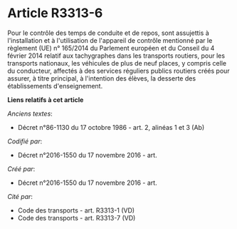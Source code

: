 # Article R3313-6

Pour le contrôle des temps de conduite et de repos, sont assujettis à l'installation et à l'utilisation de l'appareil de
contrôle mentionné par le règlement (UE) n° 165/2014 du Parlement européen et du Conseil du 4 février 2014 relatif aux
tachygraphes dans les transports routiers, pour les transports nationaux, les véhicules de plus de neuf places, y compris
celle du conducteur, affectés à des services réguliers publics routiers créés pour assurer, à titre principal, à l'intention
des élèves, la desserte des établissements d'enseignement.

**Liens relatifs à cet article**

_Anciens textes_:

  - Décret n°86-1130 du 17 octobre 1986 - art. 2, alinéas 1 et 3  (Ab)

_Codifié par_:

  - Décret n°2016-1550 du 17 novembre 2016 - art.

_Créé par_:

  - Décret n°2016-1550 du 17 novembre 2016 - art.

_Cité par_:

  - Code des transports - art. R3313-1 (VD)
  - Code des transports - art. R3313-7 (VD)
